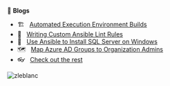 <!--
**zjleblanc/zjleblanc** is a ✨ _special_ ✨ repository because its `README.md` (this file) appears on your GitHub profile.

Here are some ideas to get you started:

- 🔭 I’m currently working on ...
- 🌱 I’m currently learning ...
- 👯 I’m looking to collaborate on ...
- 🤔 I’m looking for help with ...
- 💬 Ask me about ...
- 📫 How to reach me: ...
- 😄 Pronouns: ...
- ⚡ Fun fact: ...
-->

📖 **Blogs**
- 🏗️&nbsp;&nbsp;&nbsp;[Automated Execution Environment Builds](https://autodotes.com/posts/RcFAYQ5hdYvULmpPLCo8)
- 🧹&nbsp;&nbsp;&nbsp;[Writing Custom Ansible Lint Rules](https://autodotes.com/posts/NZtynI0C7Pk0sdoRGnJa)
- 💽&nbsp;&nbsp;&nbsp;[Use Ansible to Install SQL Server on Windows](https://autodotes.com/posts/IdRTF41usMCpBJv7hb3W)
- 🗺️&nbsp;&nbsp;&nbsp;[Map Azure AD Groups to Organization Admins](https://autodotes.com/posts/KBQBkmBTwGvThdimQTnI)
- 👓&nbsp;&nbsp;&nbsp;[Check out the rest](https://autodotes.com/posts)

<a href="https://linkedin.com/in/zleblanc"><img align="left" src="https://img.shields.io/badge/LinkedIn-0077B5?style=plastic&logo=linkedin&logoColor=white" alt="zleblanc"/></a>
